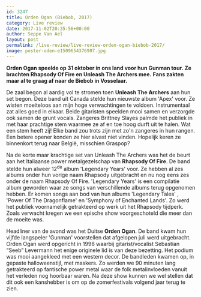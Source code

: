 ```yaml
---
id: 3247
title: Orden Ogan (Biebob, 2017)
category: Live review
date: 2017-11-02T20:35:56+00:00
author: Seppe Van Ael
layout: post
permalink: /live-review/live-review-orden-ogan-biebob-2017/
image: poster-oden-e1509654376907.jpg
---
```

**Orden Ogan speelde op 31 oktober in ons land voor hun Gunman tour.** **Ze brachten Rhapsody Of Fire en Unleash The Archers mee.** **Fans zakten maar al te graag af naar de Biebob in Vosselaar.**

De zaal begon al aardig vol te stromen toen **Unleash The Archers** aan hun set begon. Deze band uit Canada stelde hun nieuwste album 'Apex' voor. Ze wisten moeiteloos aan mijn hoge verwachtingen te voldoen. Instrumentaal zat alles goed in elkaar. Beide gitaristen speelden mooi samen en verzorgde ook samen de grunt vocals. Zangeres Brittney Slayes palmde het publiek in met haar prachtige stem waarmee ze af en toe hoog durft uit te halen. Wat een stem heeft zij! Elke band zou trots zijn met zo'n zangeres in hun rangen. Een betere opener konden ze hier alvast niet vinden. Hopelijk keren ze binnenkort terug naar België, misschien Graspop?

Na de korte maar krachtige set van Unleash The Archers was het de beurt aan het Italiaanse power metalgezelschap van **Rhapsody Of Fire**. De band stelde hun alweer 12<sup>de</sup> album 'Legendary Years' voor. Ze hebben al zes albums onder hun vorige naam Rhapsody uitgebracht en nu nog eens zes onder de naam Rhapsody Of Fire. 'Legendary Years' is een compilatie album geworden waar ze songs van verschillende albums terug opgenomen hebben. Er komen songs aan bod van hun albums 'Legendary Tales' , 'Power Of The Dragonflame' en 'Symphony of Enchanted Lands'. Zo werd het publiek voornamelijk getrakteerd op werk uit het Rhapsody tijdperk. Zoals verwacht kregen we een epische show voorgeschoteld die meer dan de moeite was.

Headliner van de avond was het Duitse **Orden Ogan**. De band kwam hun vijfde langspeler 'Gunman' voorstellen dat afgelopen juli werd uitgebracht. Orden Ogan werd opgericht in 1996 waarbij gitarist/vocalist Sebastian &#8220;Seeb&#8221; Levermann het enige originele lid is van deze bezetting. Het podium was mooi aangekleed met een western decor. De bandleden kwamen op, in gepaste halloweenstijl, met maskers. Zo werden we 90 minuten lang getrakteerd op fantische power metal waar de folk metalinvloeden vanuit het verleden nog hoorbaar waren. Na deze show kunnen we wel stellen dat dit ook een kanshebber is om op de zomerfestivals volgend jaar terug te zien.
